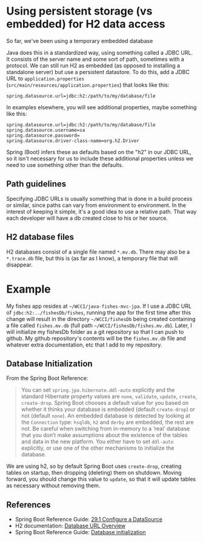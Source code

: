 # Using persistent storage (vs embedded) for H2 data access

So far, we've been using a temporary embedded database

Java does this in a standardized way, using something called a JDBC URL. It consists of the server name and some sort of path, sometimes with a protocol. We can still run H2 as embedded (as opposed to installing a standalone server) but use a persistent datastore. To do this, add a JDBC URL to `application.properties` (`src/main/resources/application.properties`) that looks like this:

```
spring.datasource.url=jdbc:h2:/path/to/my/database/file
```

In examples elsewhere, you will see additional properties, maybe something like this:

```
spring.datasource.url=jdbc:h2:/path/to/my/database/file
spring.datasource.username=sa
spring.datasource.password=
spring.datasource.driver-class-name=org.h2.Driver
```

Spring (Boot) infers these as defaults based on the "h2" in our JDBC URL, so it isn't necessary for us to include these additional properties unless we need to use something other than the defaults.

## Path guidelines

Specifying JDBC URLs is usually something that is done in a build process or similar, since paths can vary from environment to environment. In the interest of keeping it simple, it's a good idea to use a relative path. That way each developer will have a db created close to his or her source.

## H2 database files

H2 databases consist of a single file named `*.mv.db`. There may also be a `*.trace.db` file, but this is (as far as I know), a temporary file that will disappear.

# Example

My fishes app resides at `~/WCCI/java-fishes-mvc-jpa`. If I use a JDBC URL of `jdbc:h2:../fishesDb/fishes`, running the app for the first time after this change will result in the directory `~/WCCI/fishesDb` being created containing a file called `fishes.mv.db` (full path `~/WCCI/fishesDb/fishes.mv.db`). Later, I will initialize my fishesDb folder as a git repository so that I can push to github. My github repository's contents will be the `fishes.mv.db` file and whatever extra documentation, etc that I add to my repository.

## Database Initialization

From the Spring Boot Reference:

> You can set `spring.jpa.hibernate.ddl-auto` explicitly and the standard Hibernate property values are `none`, `validate`, `update`, `create`, `create-drop`. Spring Boot chooses a default value for you based on whether it thinks your database is embedded (default `create-drop`) or not (default `none`). An embedded database is detected by looking at the `Connection` type: `hsqldb`, `h2` and `derby` are embedded, the rest are not. Be careful when switching from in-memory to a ‘real’ database that you don’t make assumptions about the existence of the tables and data in the new platform. You either have to set `ddl-auto` explicitly, or use one of the other mechanisms to initialize the database.

We are using h2, so by default Spring Boot uses `create-drop`, creating tables on startup, then dropping (deleting) them on shutdown. Moving forward, you should change this value to `update`, so that it will update tables as necessary without removing them.

## References

- Spring Boot Reference Guide: [29.1 Configure a DataSource](https://docs.spring.io/spring-boot/docs/current/reference/html/boot-features-sql.html#boot-features-configure-datasource)
- H2 documentation: [Database URL Overview](http://h2database.com/html/features.html#database_url)
- Spring Boot Reference Guide: [Database initialization](https://docs.spring.io/spring-boot/docs/current/reference/html/howto-database-initialization.html)
